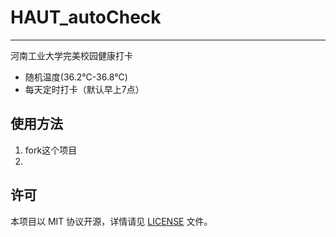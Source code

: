 # HAUT_autoCheck

------

河南工业大学完美校园健康打卡
* 随机温度(36.2℃-36.8℃)
* 每天定时打卡（默认早上7点）
## 使用方法 
1. fork这个项目
2. 
## 许可

本项目以 MIT 协议开源，详情请见 [LICENSE](LICENSE) 文件。